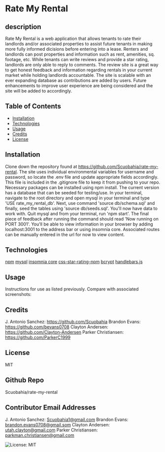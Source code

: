 # Rate My Rental

## description
Rate My Rental is a web application that allows tenants to rate their landlords and/or associated properties to assist future tenants in making more fully informed dicisions before entering into a lease. Renters and landlords can post properties and information such as rent, amenities, sq. footage, etc. While tenants can write reviews and provide a star rating, landlords are only able to reply to comments. The review site is a great way to get honest feedback and information regarding rentals in your current market while holding landlords accountable. The site is scalable with an ever expanding database as contributions are added by users. Future enhancements to improve user experience are being considered and the site will be added to accordingly. 

## Table of Contents
* [Installation](#installation)
* [Technologies](#technologies)
* [Usage](#usage)
* [Credits](#credits)
* [License](#license)

## Installation
Clone down the repository found at https://github.com/Scuobahia/rate-my-rental. The site uses individual environmental variables for username and password, so locate the .env file and update appropriate fields accordingly. This file is included in the .gitignore file to keep it from pushing to your repo. Necessary packages can be installed using npm install. The current version has a database that can be seeded for testing/use. In your terminal, navigate to the root directory and open mysql in your terminal and type 'USE rate_my_rental_db'. Next, use command 'source db/schema.sql' and finally, seed the tables using 'source db/seeds.sql'. You'll now have data to work with. Quit mysql and from your terminal, run 'npm start'. The final piece of feedback after running the command should read 'Now running on PORT 3001'. You'll be able to view information in your browser by adding localhost:3001 to the address bar or using insomnia core. Associated routes can be manually entered in the url for now to view content.

## Technologies
[npm](https://www.npmjs.com/)
[mysql](https://www.mysql.com/)
[insomnia core](https://insomnia.rest/)
[css-star-rating-npm](https://www.npmjs.com/package/css-star-rating)
[bcrypt](https://www.npmjs.com/package/bcrypt)
[handlebars.js](https://handlebarsjs.com/)

## Usage
Instructions for use as listed previously. Compare with associated screenshots:

## Credits
J. Antonio Sanchez: https://github.com/Scuobahia Brandon Evans: https://github.com/bevans0708 Clayton Andersen: https://github.com/Clayton-Andersen Parker Christiansen: https://github.com/ParkerC1999

## License
MIT

## Github Repo
Scuobahia/rate-my-rental

## Contributor Email Addresses
J. Antonio Sanchez: Scuobahia1@gmail.com Brandon Evans: brandon.evans0708@gmail.som Clayton Andersen: utah.clayton@gmail.com Parker Christiansen: parkman.christiansen@gmail.com


![License: MIT](https://img.shields.io/badge/License-MIT-yellow.svg)
